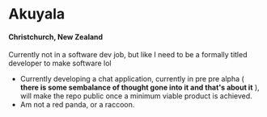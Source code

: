 # Akuyala
#### Christchurch, New Zealand

Currently not in a software dev job, but like I need to be a formally titled developer to make software lol

- Currently developing a chat application, currently in pre pre alpha ( **there is some sembalance of thought gone into it and that's about it** ), will make the repo public once a minimum viable product is achieved.
- Am not a red panda, or a raccoon.

<!---
Akuyala/Akuyala is a ✨ special ✨ repository because its `README.md` (this file) appears on your GitHub profile.
You can click the Preview link to take a look at your changes.
--->
